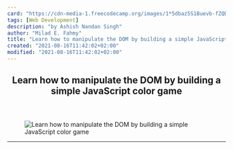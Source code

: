 ```yaml
---
card: "https://cdn-media-1.freecodecamp.org/images/1*5dbaz5S1Buevb-fZQDbYzg.jpeg"
tags: [Web Development]
description: "by Ashish Nandan Singh"
author: "Milad E. Fahmy"
title: "Learn how to manipulate the DOM by building a simple JavaScript color game"
created: "2021-08-16T11:42:02+02:00"
modified: "2021-08-16T11:42:02+02:00"
---
```

<div class="site-wrapper">
<main id="site-main" class="site-main outer">
<div class="inner">
<article class="post-full post tag-web-development tag-javascript tag-programming tag-games tag-technology ">
<header class="post-full-header">
<h1 class="post-full-title">Learn how to manipulate the DOM by building a simple JavaScript color game</h1>
</header>
<figure class="post-full-image">
<picture>
<source media="(max-width: 700px)" sizes="1px" srcset="data:image/gif;base64,R0lGODlhAQABAIAAAAAAAP///yH5BAEAAAAALAAAAAABAAEAAAIBRAA7 1w">
<source media="(min-width: 701px)" sizes="(max-width: 800px) 400px,
(max-width: 1170px) 700px,
1400px" srcset="https://cdn-media-1.freecodecamp.org/images/1*5dbaz5S1Buevb-fZQDbYzg.jpeg 300w,
https://cdn-media-1.freecodecamp.org/images/1*5dbaz5S1Buevb-fZQDbYzg.jpeg 600w,
https://cdn-media-1.freecodecamp.org/images/1*5dbaz5S1Buevb-fZQDbYzg.jpeg 1000w,
https://cdn-media-1.freecodecamp.org/images/1*5dbaz5S1Buevb-fZQDbYzg.jpeg 2000w">
<img onerror="this.style.display='none'" src="https://cdn-media-1.freecodecamp.org/images/1*5dbaz5S1Buevb-fZQDbYzg.jpeg" alt="Learn how to manipulate the DOM by building a simple JavaScript color game">
</picture>
</figure>
<section class="post-full-content">
<div class="post-content medium-migrated-article">
</div>
<hr>
</section>
</article>
</div>
</main>
</div>
<!-- Google Tag Manager (noscript) -->
<!-- End Google Tag Manager (noscript) -->
